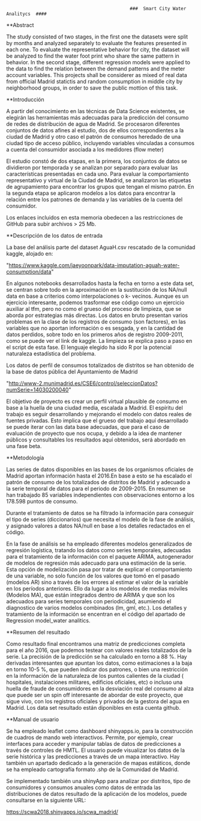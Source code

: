 
                                                  ###  Smart City Water Analitycs  ####
                                                  
                                                  

**Abstract

The study consisted of two stages, in the first one the datasets were split by months and analyzed separately to evaluate the features presented in each one. To evaluate the representative behavior for city, the dataset will be analyzed to find the water foot print who share the same pattern in behavior. In the second stage, different regression models were applied to the data to find the relation between the demand patterns and the meter account variables. This projects shall be considerer as mixed of real data from official Madrid statictis and random consumption in middle city by neighborhood groups, in order to save the public mottion of this task.

**Introducción

A partir del conocimiento en las técnicas de Data Science existentes, se elegirán las herramientas más adecuadas para la predicción del consumo de redes de distribución de agua de Madrid. Se procesaron diferentes conjuntos de datos afines al estudio, dos de ellos correspondientes a la ciudad de Madrid y otro caso el patrón de consumos heredado de una ciudad tipo de acceso público, incluyendo variables vinculadas a consumos a cuenta del consumidor asociada a los medidores (flow meter) 

El estudio constó de dos etapas, en la primera, los conjuntos de datos se dividieron por temporada y se analizan por separado para evaluar las características presentadas en cada uno. Para evaluar la comportamiento representativo y virtual de la Ciudad de Madrid, se analizaron las etiquetas de agrupamiento para encontrar los grupos que tengan el mismo patrón. En la segunda etapa se aplicaron modelos a los datos para encontrar la relación entre los patrones de demanda y las variables de la cuenta del consumidor.

Los enlaces incluidos en esta memoria obedecen a las restricciones de GitHub para subir archivos > 25 Mb.

**Descripción de los datos de entrada

La base del análisis parte del dataset AguaH.csv rescatado de la comunidad kaggle,  alojado en:

"https://www.kaggle.com/jaeyoonpark/data-imputation-aguah-water-consumption/data"

En algunos notebooks desarrollados hasta la fecha en torno a este data set, se centran sobre todo en la aproximación en la sustitución de los NA/null data en base a criterios como interpolaciones o k- vecinos. Aunque es un ejercicio interesante, podemos trasformar ese código como un ejercicio auxiliar al tfm, pero no como el grueso del proceso de limpieza, que se aborda por estrategias más directas. Los datos en bruto presentan varios problemas en la clase de los registros de consumo (son factores), en las variables que no aportan información o es sesgada, y en la cantidad de datos perdidos, sobre todo en los primeros años de registro 2009-2011, como se puede ver el link de kaggle. La limpieza se explica paso a paso en el script de esta fase. El lenguaje elegido ha sido R por la potencial naturaleza estadística del problema.

Los datos de perfil de consumos totalizados de distritos se han obtenido de la base de datos pública del Ayuntamiento de Madrid

"http://www-2.munimadrid.es/CSE6/control/seleccionDatos?numSerie=14030200040"

El objetivo de proyecto es crear un perfil virtual plausible de consumo en base a la huella de una ciudad media, escalada a Madrid. El espíritu del trabajo es seguir desarrollando y mejorando el modelo con datos reales de fuentes privadas. Esto implica que el grueso del trabajo aquí desarrollado se puede iterar con las data base adecuadas, que para el caso de evaluación de proyecto que nos ocupa, y debido a la idea de mantener públicos y consultables los resultados aquí obtenidos, será abordado en una fase beta. 

**Metodología

Las series de datos disponibles en las bases de los organismos oficiales de Madrid aportan información hasta el 2016.En base a esto se ha escalado el patrón de consumo de los totalizados de distritos de Madrid y adecuado a la serie temporal de datos para el periodo
de 2009-2015. En resumen se han trabajado 85 variables independientes con observaciones entorno a los 178.598 puntos de consumo.

Durante el tratamiento de datos se ha filtrado la información para conseguir el tipo de series (diccionarios) que necesita el modelo de la fase de análisis, y asignado valores a datos NA/null en base a los detalles redactados en el código.

En la fase de análisis se ha empleado diferentes modelos generalizados de regresión logística, tratando los datos como series temporales, adecuadas para el tratamiento de la información con el paquete ARIMA, autogenerador de modelos de regresión más adecuado para una estimación de la serie. Esta opción de modelización pasa por tratar de explicar el comportamiento de una variable, no solo función de los valores que tomó en el pasado (modelos AR) sino a través de los errores al estimar el valor de la variable en los períodos anteriores. Ello da lugar a los modelos de medias móviles (Modelos MA), que están integrados dentro de ARIMA y que son los adecuados para series temporales con periodicidad, asumiendo el diagnostico de varios modelos combinados (lm, gml, etc.). Los detalles y tratamiento de la información se encentran en el código del apartado de Regression model_water analitics.

**Resumen del resultado

Como resultado final encontramos una matriz de predicciones completa para el año 2016, que podemos testear con valores reales totalizados de la serie. La precisión de la predicción se ha calculado en torno a 88 %. Hay derivadas interesantes que apuntan los datos, como estimaciones a la baja en torno 10-5 %, que pueden indicar dos patrones, o bien una restricción en la información de la naturaleza de los puntos calientes de la ciudad ( hospitales, instalaciones militares, edificios oficiales, etc) o incluso una huella de fraude de consumidores en la desviación real del consumo al alza que puede ser un spin off interesante de abordar de este proyecto, que sigue vivo, con los registros oficiales y privados de la gestora del agua en Madrid. Los data set resultado están diponibles en esta cuenta github.

**Manual de usuario

Se ha empleado leaflet como dashboard shinyapps.io, para la construcción de cuadros de mando web interactivos. Permite, por ejemplo, crear interfaces para acceder y manipular tablas de datos de predicciones a través de controles de HMTL. El usuario puede visualizar los datos de la serie histórica y las predicciones a través de un mapa interactivo. Hay también un apartado dedicado a la generación de mapas estáticos, donde se ha empleado cartografía formato .shp de la Comunidad de Madrid.

Se implementado también una shinyApp para analizar por distritos, tipo de consumidores y consumos anuales como datos de entrada las distribuciones de datos resultado de la aplicación de los modelos, puede consultarse en la siguiente URL:

https://scwa2018.shinyapps.io/scwa_madrid/







